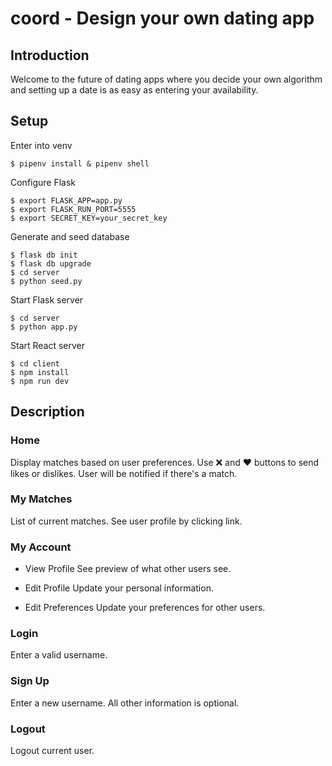 # coord - Design your own dating app

## Introduction

Welcome to the future of dating apps where you decide your own algorithm and setting
up a date is as easy as entering your availability.


## Setup

Enter into venv
```console
$ pipenv install & pipenv shell
```
Configure Flask
```console
$ export FLASK_APP=app.py
$ export FLASK_RUN_PORT=5555
$ export SECRET_KEY=your_secret_key
```
Generate and seed database
```console
$ flask db init
$ flask db upgrade
$ cd server
$ python seed.py
```
Start Flask server
```console
$ cd server
$ python app.py
```
Start React server
```console
$ cd client
$ npm install
$ npm run dev
```


## Description

### Home
Display matches based on user preferences. Use ❌ and ❤️ buttons to send likes or dislikes.
User will be notified if there's a match.

### My Matches
List of current matches. See user profile by clicking link.

### My Account
- View Profile
  See preview of what other users see.

- Edit Profile
  Update your personal information.

- Edit Preferences
  Update your preferences for other users.

### Login
Enter a valid username.

### Sign Up
Enter a new username. All other information is optional.

### Logout
Logout current user.